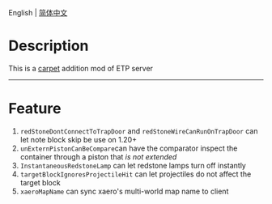 English | [简体中文](./README_CN.md)
# Description
This is a [carpet](https://github.com/gnembon/fabric-carpet) addition mod of ETP server

----

# Feature
1. ``redStoneDontConnectToTrapDoor`` and ``redStoneWireCanRunOnTrapDoor`` can let note block skip be use on 1.20+
2. ``unExternPistonCanBeCompare``can have the comparator inspect the container through a piston that _is not extended_
3. ``InstantaneousRedstoneLamp`` can let redstone lamps turn off instantly
4. ``targetBlockIgnoresProjectileHit`` can let projectiles do not affect the target block
5. ``xaeroMapName`` can sync xaero's multi-world map name to client